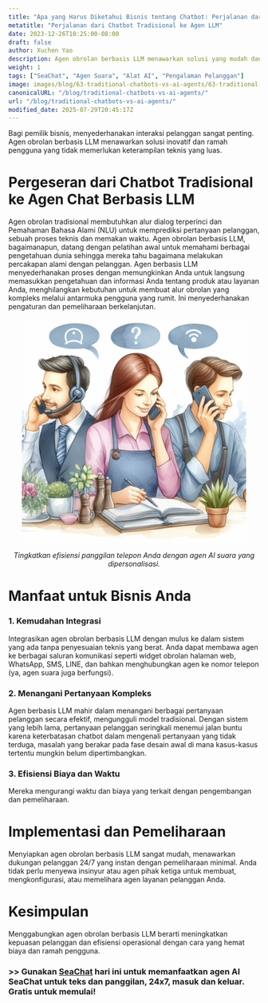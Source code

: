 ```yaml
---
title: "Apa yang Harus Diketahui Bisnis tentang Chatbot: Perjalanan dari Chatbot Tradisional ke Agen LLM"
metatitle: "Perjalanan dari Chatbot Tradisional ke Agen LLM"
date: 2023-12-26T10:25:00-08:00
draft: false
author: Xuchen Yao
description: Agen obrolan berbasis LLM menawarkan solusi yang mudah dan efisien bagi bisnis untuk interaksi pelanggan, tidak memerlukan keterampilan teknis yang kompleks dan terintegrasi dengan mulus dengan sistem yang ada.
weight: 1
tags: ["SeaChat", "Agen Suara", "Alat AI", "Pengalaman Pelanggan"]
image: images/blog/63-traditional-chatbots-vs-ai-agents/63-traditional-chatbots-vs-ai-agents.png
canonicalURL: "/blog/traditional-chatbots-vs-ai-agents/"
url: "/blog/traditional-chatbots-vs-ai-agents/"
modified_date: 2025-07-29T20:45:17Z
---
```


Bagi pemilik bisnis, menyederhanakan interaksi pelanggan sangat penting. Agen obrolan berbasis LLM menawarkan solusi inovatif dan ramah pengguna yang tidak memerlukan keterampilan teknis yang luas.

# **Pergeseran dari Chatbot Tradisional ke Agen Chat Berbasis LLM**
Agen obrolan tradisional membutuhkan alur dialog terperinci dan Pemahaman Bahasa Alami (NLU) untuk memprediksi pertanyaan pelanggan, sebuah proses teknis dan memakan waktu. Agen obrolan berbasis LLM, bagaimanapun, datang dengan pelatihan awal untuk memahami berbagai pengetahuan dunia sehingga mereka tahu bagaimana melakukan percakapan alami dengan pelanggan. Agen berbasis LLM menyederhanakan proses dengan memungkinkan Anda untuk langsung memasukkan pengetahuan dan informasi Anda tentang produk atau layanan Anda, menghilangkan kebutuhan untuk membuat alur obrolan yang kompleks melalui antarmuka pengguna yang rumit. Ini menyederhanakan pengaturan dan pemeliharaan berkelanjutan.

<center>
<img height="450px" src="/images/blog/50x-all-seachat-agents/transfer-to-and-from-ai-agent.jpeg" alt="Tingkatkan efisiensi panggilan telepon Anda dengan agen AI suara yang dipersonalisasi."/>

*Tingkatkan efisiensi panggilan telepon Anda dengan agen AI suara yang dipersonalisasi.*
</center>

# **Manfaat untuk Bisnis Anda**
### 1. **Kemudahan Integrasi**
Integrasikan agen obrolan berbasis LLM dengan mulus ke dalam sistem yang ada tanpa penyesuaian teknis yang berat. Anda dapat membawa agen ke berbagai saluran komunikasi seperti widget obrolan halaman web, WhatsApp, SMS, LINE, dan bahkan menghubungkan agen ke nomor telepon (ya, agen suara juga berfungsi).

### 2. **Menangani Pertanyaan Kompleks**
Agen berbasis LLM mahir dalam menangani berbagai pertanyaan pelanggan secara efektif, mengungguli model tradisional. Dengan sistem yang lebih lama, pertanyaan pelanggan seringkali menemui jalan buntu karena keterbatasan chatbot dalam mengenali pertanyaan yang tidak terduga, masalah yang berakar pada fase desain awal di mana kasus-kasus tertentu mungkin belum dipertimbangkan.

### 3. **Efisiensi Biaya dan Waktu**
Mereka mengurangi waktu dan biaya yang terkait dengan pengembangan dan pemeliharaan.

# **Implementasi dan Pemeliharaan**
Menyiapkan agen obrolan berbasis LLM sangat mudah, menawarkan dukungan pelanggan 24/7 yang instan dengan pemeliharaan minimal. Anda tidak perlu menyewa insinyur atau agen pihak ketiga untuk membuat, mengkonfigurasi, atau memelihara agen layanan pelanggan Anda.

# **Kesimpulan**
Menggabungkan agen obrolan berbasis LLM berarti meningkatkan kepuasan pelanggan dan efisiensi operasional dengan cara yang hemat biaya dan ramah pengguna.

### >> Gunakan [SeaChat](https://chat.seasalt.ai/?utm_source=blog) hari ini untuk memanfaatkan agen AI SeaChat untuk teks dan panggilan, 24x7, masuk dan keluar. Gratis untuk memulai!
